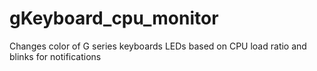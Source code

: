# gKeyboard_cpu_monitor
Changes color of G series keyboards LEDs based on CPU load ratio and blinks for notifications
